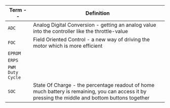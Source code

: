 | Term -- | Definition |
| --- | --- |
| `ADC` | Analog Digital Conversion - getting an analog value into the controller like the throttle-value |
| `FOC` | Field Oriented Control - a new way of driving the motor which is more efficient|
| `EPROM` | |
| `ERPS` | |
| `PWM Duty Cycle` | |
| `SOC` | State Of Charge - the percentage readout of home much battery is remaining, you can access it by pressing the middle and bottom buttons together|